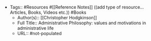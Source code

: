 - Tags:: #Resources #[[Reference Notes]] ((add type of resource... Articles, Books, Videos etc.)) #Books
    - Author(s):: [[Christopher Hodgkinson]]
    - Full Title:: Administrative Philosophy: values and motivations in administrative life
    - URL:: #not-populated
